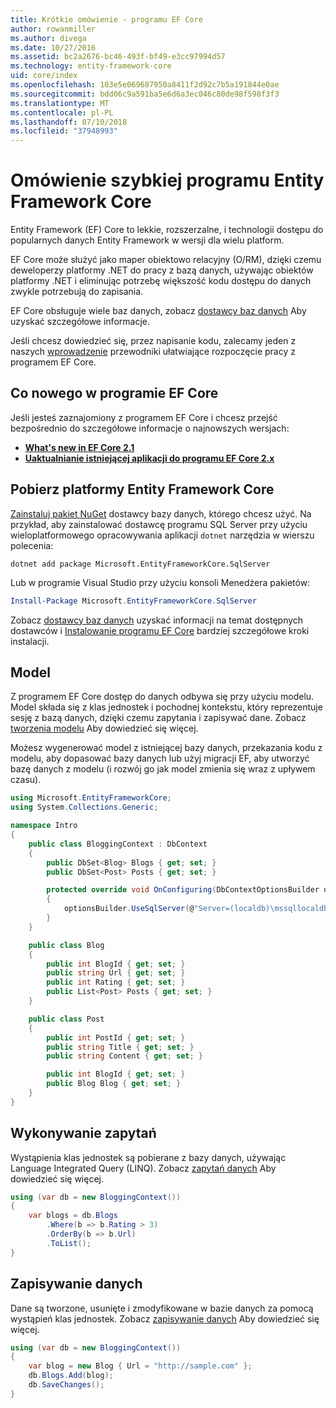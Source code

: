 ```yaml
---
title: Krótkie omówienie - programu EF Core
author: rowanmiller
ms.author: divega
ms.date: 10/27/2016
ms.assetid: bc2a2676-bc46-493f-bf49-e3cc97994d57
ms.technology: entity-framework-core
uid: core/index
ms.openlocfilehash: 103e5e069687950a8411f2d92c7b5a191844e0ae
ms.sourcegitcommit: bdd06c9a591ba5e6d6a3ec046c80de98f598f3f3
ms.translationtype: MT
ms.contentlocale: pl-PL
ms.lasthandoff: 07/10/2018
ms.locfileid: "37948993"
---
```

# <a name="entity-framework-core-quick-overview"></a>Omówienie szybkiej programu Entity Framework Core

Entity Framework (EF) Core to lekkie, rozszerzalne, i technologii dostępu do popularnych danych Entity Framework w wersji dla wielu platform.

EF Core może służyć jako maper obiektowo relacyjny (O/RM), dzięki czemu deweloperzy platformy .NET do pracy z bazą danych, używając obiektów platformy .NET i eliminując potrzebę większość kodu dostępu do danych zwykle potrzebują do zapisania.

EF Core obsługuje wiele baz danych, zobacz [dostawcy baz danych](providers/index.md) Aby uzyskać szczegółowe informacje.

Jeśli chcesz dowiedzieć się, przez napisanie kodu, zalecamy jeden z naszych [wprowadzenie](get-started/index.md) przewodniki ułatwiające rozpoczęcie pracy z programem EF Core.

## <a name="what-is-new-in-ef-core"></a>Co nowego w programie EF Core

Jeśli jesteś zaznajomiony z programem EF Core i chcesz przejść bezpośrednio do szczegółowe informacje o najnowszych wersjach:

- **[What's new in EF Core 2.1](xref:core/what-is-new/ef-core-2.1)**
- **[Uaktualnianie istniejącej aplikacji do programu EF Core 2.x](xref:core/miscellaneous/1x-2x-upgrade)**


## <a name="get-entity-framework-core"></a>Pobierz platformy Entity Framework Core

[Zainstaluj pakiet NuGet](https://docs.nuget.org/ndocs/quickstart/use-a-package) dostawcy bazy danych, którego chcesz użyć. Na przykład, aby zainstalować dostawcę programu SQL Server przy użyciu wieloplatformowego opracowywania aplikacji `dotnet` narzędzia w wierszu polecenia:

``` Console
dotnet add package Microsoft.EntityFrameworkCore.SqlServer
```

Lub w programie Visual Studio przy użyciu konsoli Menedżera pakietów:

``` PowerShell
Install-Package Microsoft.EntityFrameworkCore.SqlServer
```
Zobacz [dostawcy baz danych](providers/index.md) uzyskać informacji na temat dostępnych dostawców i [Instalowanie programu EF Core](get-started/install/index.md) bardziej szczegółowe kroki instalacji.

## <a name="the-model"></a>Model

Z programem EF Core dostęp do danych odbywa się przy użyciu modelu. Model składa się z klas jednostek i pochodnej kontekstu, który reprezentuje sesję z bazą danych, dzięki czemu zapytania i zapisywać dane. Zobacz [tworzenia modelu](modeling/index.md) Aby dowiedzieć się więcej.

Możesz wygenerować model z istniejącej bazy danych, przekazania kodu z modelu, aby dopasować bazy danych lub użyj migracji EF, aby utworzyć bazę danych z modelu (i rozwój go jak model zmienia się wraz z upływem czasu).

``` csharp
using Microsoft.EntityFrameworkCore;
using System.Collections.Generic;

namespace Intro
{
    public class BloggingContext : DbContext
    {
        public DbSet<Blog> Blogs { get; set; }
        public DbSet<Post> Posts { get; set; }

        protected override void OnConfiguring(DbContextOptionsBuilder optionsBuilder)
        {
            optionsBuilder.UseSqlServer(@"Server=(localdb)\mssqllocaldb;Database=MyDatabase;Trusted_Connection=True;");
        }
    }

    public class Blog
    {
        public int BlogId { get; set; }
        public string Url { get; set; }
        public int Rating { get; set; }
        public List<Post> Posts { get; set; }
    }

    public class Post
    {
        public int PostId { get; set; }
        public string Title { get; set; }
        public string Content { get; set; }

        public int BlogId { get; set; }
        public Blog Blog { get; set; }
    }
}
```

## <a name="querying"></a>Wykonywanie zapytań

Wystąpienia klas jednostek są pobierane z bazy danych, używając Language Integrated Query (LINQ). Zobacz [zapytań danych](querying/index.md) Aby dowiedzieć się więcej.

``` csharp
using (var db = new BloggingContext())
{
    var blogs = db.Blogs
        .Where(b => b.Rating > 3)
        .OrderBy(b => b.Url)
        .ToList();
}
```

## <a name="saving-data"></a>Zapisywanie danych

Dane są tworzone, usunięte i zmodyfikowane w bazie danych za pomocą wystąpień klas jednostek. Zobacz [zapisywanie danych](saving/index.md) Aby dowiedzieć się więcej.

``` csharp
using (var db = new BloggingContext())
{
    var blog = new Blog { Url = "http://sample.com" };
    db.Blogs.Add(blog);
    db.SaveChanges();
}
```
